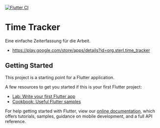 [![Flutter CI](https://github.com/sterlp/time_tracker/actions/workflows/main.yml/badge.svg)](https://github.com/sterlp/time_tracker/actions/workflows/main.yml)

# Time Tracker

Eine einfache Zeiterfassung für die Arbeit.

- https://play.google.com/store/apps/details?id=org.sterl.time_tracker

## Getting Started

This project is a starting point for a Flutter application.

A few resources to get you started if this is your first Flutter project:

- [Lab: Write your first Flutter app](https://flutter.dev/docs/get-started/codelab)
- [Cookbook: Useful Flutter samples](https://flutter.dev/docs/cookbook)

For help getting started with Flutter, view our
[online documentation](https://flutter.dev/docs), which offers tutorials,
samples, guidance on mobile development, and a full API reference.
